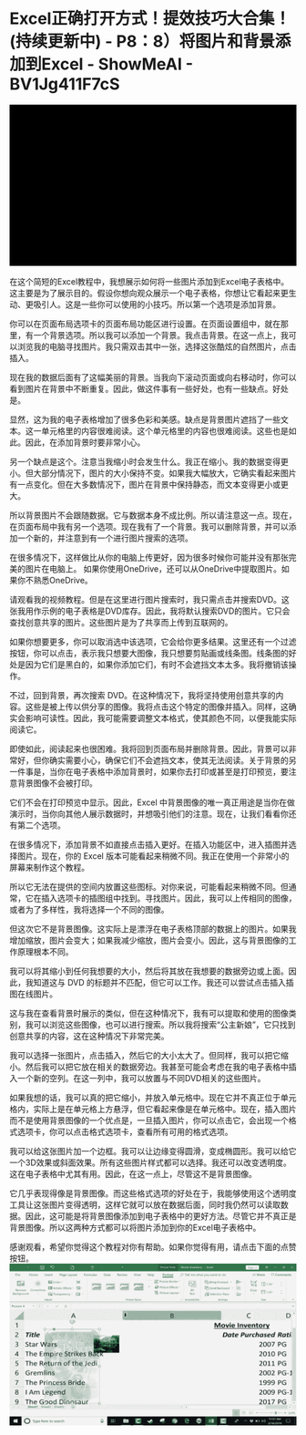 # Excel正确打开方式！提效技巧大合集！(持续更新中) - P8：8）将图片和背景添加到Excel - ShowMeAI - BV1Jg411F7cS

![](img/e554f8159d767499386bbce64f73d9d1_0.png)

在这个简短的Excel教程中，我想展示如何将一些图片添加到Excel电子表格中。这主要是为了展示目的。假设你想向观众展示一个电子表格，你想让它看起来更生动、更吸引人。这是一些你可以使用的小技巧。所以第一个选项是添加背景。

你可以在页面布局选项卡的页面布局功能区进行设置。在页面设置组中，就在那里，有一个背景选项。所以我可以添加一个背景。我点击背景。在这一点上，我可以浏览我的电脑寻找图片。我只需双击其中一张，选择这张酷炫的自然图片，点击插入。

现在我的数据后面有了这幅美丽的背景。当我向下滚动页面或向右移动时，你可以看到图片在背景中不断重复。因此，做这件事有一些好处，也有一些缺点。好处是。

显然，这为我的电子表格增加了很多色彩和美感。缺点是背景图片遮挡了一些文本。这一单元格里的内容很难阅读。这个单元格里的内容也很难阅读。这些也是如此。因此，在添加背景时要非常小心。

另一个缺点是这个。注意当我缩小时会发生什么。我正在缩小。我的数据变得更小。但大部分情况下，图片的大小保持不变。如果我大幅放大，它确实看起来图片有一点变化。但在大多数情况下，图片在背景中保持静态，而文本变得更小或更大。

所以背景图片不会跟随数据。它与数据本身不成比例。所以请注意这一点。现在，在页面布局中我有另一个选项。现在我有了一个背景。我可以删除背景，并可以添加一个新的，并注意到有一个进行图片搜索的选项。

在很多情况下，这样做比从你的电脑上传更好，因为很多时候你可能并没有那张完美的图片在电脑上。 如果你使用OneDrive，还可以从OneDrive中提取图片。如果你不熟悉OneDrive。

请观看我的视频教程。但是在这里进行图片搜索时，我只需点击并搜索DVD。这张我用作示例的电子表格是DVD库存。因此，我将默认搜索DVD的图片。它只会查找创意共享的图片。这些图片是为了共享而上传到互联网的。

如果你想要更多，你可以取消选中该选项，它会给你更多结果。这里还有一个过滤按钮，你可以点击，表示我只想要大图像，我只想要剪贴画或线条图。线条图的好处是因为它们是黑白的，如果你添加它们，有时不会遮挡文本太多。我将撤销该操作。

不过，回到背景，再次搜索 DVD。在这种情况下，我将坚持使用创意共享的内容。这些是被上传以供分享的图像。我将点击这个特定的图像并插入。同样，这确实会影响可读性。因此，我可能需要调整文本格式，使其颜色不同，以便我能实际阅读它。

即使如此，阅读起来也很困难。我将回到页面布局并删除背景。因此，背景可以非常好，但你确实需要小心，确保它们不会遮挡文本，使其无法阅读。关于背景的另一件事是，当你在电子表格中添加背景时，如果你去打印或甚至是打印预览，要注意背景图像不会被打印。

它们不会在打印预览中显示。因此，Excel 中背景图像的唯一真正用途是当你在做演示时，当你向其他人展示数据时，并想吸引他们的注意。现在，让我们看看你还有第二个选项。

在很多情况下，添加背景不如直接点击插入更好。在插入功能区中，进入插图并选择图片。现在，你的 Excel 版本可能看起来稍微不同。我正在使用一个非常小的屏幕来制作这个教程。

所以它无法在提供的空间内放置这些图标。对你来说，可能看起来稍微不同。但通常，它在插入选项卡的插图组中找到。寻找图片。因此，我可以上传相同的图像，或者为了多样性，我将选择一个不同的图像。

但这次它不是背景图像。这实际上是漂浮在电子表格顶部的数据上的图片。如果我增加缩放，图片会变大；如果我减少缩放，图片会变小。因此，这与背景图像的工作原理根本不同。

我可以将其缩小到任何我想要的大小，然后将其放在我想要的数据旁边或上面。因此，我知道这与 DVD 的标题并不匹配，但它可以工作。我还可以尝试点击插入插图在线图片。

这与我在查看背景时展示的类似，但在这种情况下，我有可以提取和使用的图像类别，我可以浏览这些图像，也可以进行搜索。所以我将搜索“公主新娘”，它只找到创意共享的内容，这在这种情况下非常完美。

我可以选择一张图片，点击插入，然后它的大小太大了。但同样，我可以把它缩小。然后我可以把它放在相关的数据旁边。我甚至可能会考虑在我的电子表格中插入一个新的空列。在这一列中，我可以放置与不同DVD相关的这些图片。

如果我想的话，我可以真的把它缩小，并放入单元格中。现在它并不真正位于单元格内，实际上是在单元格上方悬浮，但它看起来像是在单元格中。现在，插入图片而不是使用背景图像的一个优点是，一旦插入图片，你可以点击它，会出现一个格式选项卡，你可以点击格式选项卡，查看所有可用的格式选项。

我可以给这张图片加一个边框。我可以让边缘变得圆滑，变成椭圆形。我可以给它一个3D效果或斜面效果。所有这些图片样式都可以选择。我还可以改变透明度。这在电子表格中尤其有用。因此，在这一点上，尽管这不是背景图像。

它几乎表现得像是背景图像。而这些格式选项的好处在于，我能够使用这个透明度工具让这张图片变得透明，这样它就可以放在数据后面，同时我仍然可以读取数据。因此，这可能是将背景图像添加到电子表格中的更好方法。尽管它并不真正是背景图像。所以这两种方式都可以将图片添加到你的Excel电子表格中。

感谢观看，希望你觉得这个教程对你有帮助。如果你觉得有用，请点击下面的点赞按钮。![](img/e554f8159d767499386bbce64f73d9d1_2.png)
